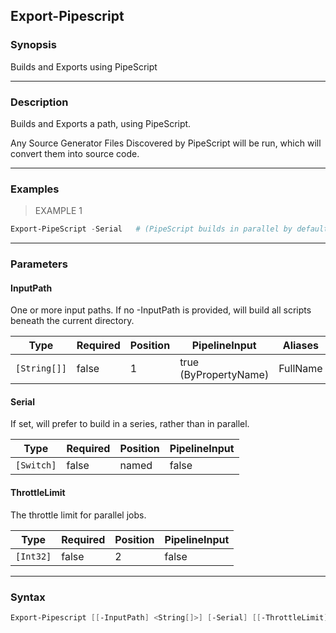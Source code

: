 Export-Pipescript
-----------------

### Synopsis
Builds and Exports using PipeScript

---

### Description

Builds and Exports a path, using PipeScript.

Any Source Generator Files Discovered by PipeScript will be run, which will convert them into source code.

---

### Examples
> EXAMPLE 1

```PowerShell
Export-PipeScript -Serial   # (PipeScript builds in parallel by default)
```

---

### Parameters
#### **InputPath**
One or more input paths.  If no -InputPath is provided, will build all scripts beneath the current directory.

|Type        |Required|Position|PipelineInput        |Aliases |
|------------|--------|--------|---------------------|--------|
|`[String[]]`|false   |1       |true (ByPropertyName)|FullName|

#### **Serial**
If set, will prefer to build in a series, rather than in parallel.

|Type      |Required|Position|PipelineInput|
|----------|--------|--------|-------------|
|`[Switch]`|false   |named   |false        |

#### **ThrottleLimit**
The throttle limit for parallel jobs.

|Type     |Required|Position|PipelineInput|
|---------|--------|--------|-------------|
|`[Int32]`|false   |2       |false        |

---

### Syntax
```PowerShell
Export-Pipescript [[-InputPath] <String[]>] [-Serial] [[-ThrottleLimit] <Int32>] [<CommonParameters>]
```

